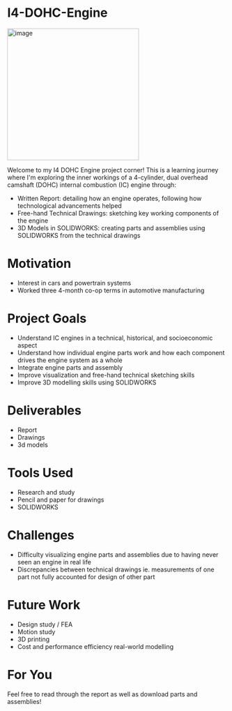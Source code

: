 # I4-DOHC-Engine

<img width="302" alt="image" src="https://github.com/user-attachments/assets/f93455c9-e4cd-48e2-b876-87da03e4f71b">

Welcome to my I4 DOHC Engine project corner! This is a learning journey where I'm exploring the inner workings of a 4-cylinder, dual overhead camshaft (DOHC) internal combustion (IC) engine through:

* Written Report: detailing how an engine operates, following how technological advancements helped 
* Free-hand Technical Drawings: sketching key working components of the engine 
* 3D Models in SOLIDWORKS: creating parts and assemblies using SOLIDWORKS from the technical drawings 

# Motivation 

* Interest in cars and powertrain systems
* Worked three 4-month co-op terms in automotive manufacturing

# Project Goals

* Understand IC engines in a technical, historical, and socioeconomic aspect
* Understand how individual engine parts work and how each component drives the engine system as a whole
* Integrate engine parts and assembly
* Improve visualization and free-hand technical sketching skills
* Improve 3D modelling skills using SOLIDWORKS 

# Deliverables

* Report
* Drawings
* 3d models

# Tools Used

* Research and study 
* Pencil and paper for drawings
* SOLIDWORKS 

# Challenges

* Difficulty visualizing engine parts and assemblies due to having never seen an engine in real life
* Discrepancies between technical drawings ie. measurements of one part not fully accounted for design of other part

# Future Work

* Design study / FEA 
* Motion study
* 3D printing
* Cost and performance efficiency real-world modelling 

# For You

Feel free to read through the report as well as download parts and assemblies!
